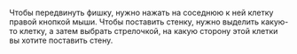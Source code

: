 Чтобы передвинуть фишку, нужно нажать на соседнюю к ней клетку правой кнопкой мыши.
Чтобы поставить стенку, нужно выделить какую-то клетку, а затем выбрать стрелочкой, на какую сторону этой клетки вы хотите поставить стену.
